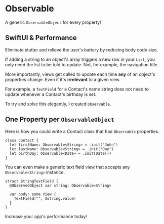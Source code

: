 # Observable

A generic `ObservableObject` for every property!

## SwiftUI & Performance

Eliminate stutter and relieve the user's battery by reducing body code size.

If adding a string to an object's array triggers a new row in your `List`, you only need the list to be told to update. Not, for example, the navigation title.

More importantly, views get called to update each time **any** of an object's properties change. Even if it's **irrelevant** to a given view.

For example, a `TextField` for a Contact's name string does not need to update whenever a Contact's birthday is set.

To try and solve this elegantly, I created `Observable`.

## One Property per `ObservableObject`

Here is how you could write a Contact class that had `Observable` properties.

````
class Contact {
  let firstName: Observable<String> = .init("John")
  let lastName: Observable<String> = .init("Doe")
  let birthDay: Observable<Date> = .init(Date())
}
````

You can even make a generic text field view that accepts any `Observable<String>` instance.

````
struct StringTextField {
  @ObservedObject var string: Observable<String>
  
  var body: some View {
    TextField("", $string.value)
  }
}
````

Increase your app's performance today!
